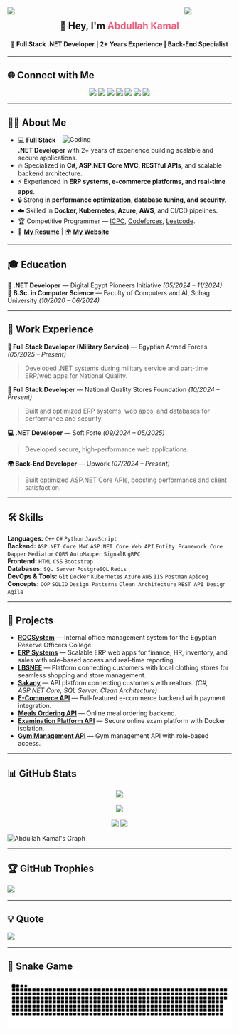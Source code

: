 <!-- Animated Header -->
<img align="left" src="https://user-images.githubusercontent.com/65187002/144930161-2f783401-8d27-4fdf-a2f7-cc0ba32f1f1f.gif" width="21%">
<img align="right" src="https://user-images.githubusercontent.com/65187002/144930161-2f783401-8d27-4fdf-a2f7-cc0ba32f1f1f.gif" width="21%">

<h2 align="center">👋 Hey, I'm <span style="color:#f85d7f">Abdullah Kamal</span></h2>
<h4 align="center">🚀 Full Stack .NET Developer | 2+ Years Experience | Back-End Specialist</h4>

---

## 🌐 Connect with Me

<p align="center">
 <a href="https://ak4m410x01.vercel.app"><img src="https://img.shields.io/badge/Website-000000?style=for-the-badge&logo=About.me&logoColor=white"></a>
 <a href="mailto:abdullah.kamal0x01@gmail.com"><img src="https://img.shields.io/badge/Gmail-D14836?style=for-the-badge&logo=gmail&logoColor=white"></a>
 <a href="https://linkedin.com/in/ak4m410x01"><img src="https://img.shields.io/badge/LinkedIn-0077B5?style=for-the-badge&logo=linkedin&logoColor=white"></a>
 <a href="https://t.me/ak4m410x01"><img src="https://img.shields.io/badge/Telegram-2CA5E0?style=for-the-badge&logo=telegram&logoColor=white"></a>
 <a href="http://wa.me/201040534161"><img src="https://img.shields.io/badge/WhatsApp-25D366?style=for-the-badge&logo=whatsapp&logoColor=white"></a>
 <a href="https://leetcode.com/ak4m410x01/"><img src="https://img.shields.io/badge/LeetCode-FFA116?style=for-the-badge&logo=LeetCode&logoColor=black"></a>
 <a href="https://codeforces.com/profile/ak4m410x01"><img src="https://img.shields.io/badge/Codeforces-445f9d?style=for-the-badge&logo=Codeforces&logoColor=white"></a>
</p>

---

## 👨‍💻 About Me

<img align="right" alt="Coding" width="380" src="https://user-images.githubusercontent.com/74038190/229223263-cf2e4b07-2615-4f87-9c38-e37600f8381a.gif">

- 💻 **Full Stack .NET Developer** with 2+ years of experience building scalable and secure applications.
- 🔥 Specialized in **C#, ASP.NET Core MVC, RESTful APIs**, and scalable backend architecture.
- ⚡ Experienced in **ERP systems, e-commerce platforms, and real-time apps**.
- 🔒 Strong in **performance optimization, database tuning, and security**.
- ☁️ Skilled in **Docker, Kubernetes, Azure, AWS**, and CI/CD pipelines.
- 🏆 Competitive Programmer — [ICPC](https://icpc.global/ICPCID/RYCWA1HDIYZ3), [Codeforces](https://codeforces.com/profile/ak4m410x01), [Leetcode](https://leetcode.com/ak4m410x01).
- 📄 [**My Resume**](https://drive.google.com/file/d/1klPNTj8ZyD9IDCCMTtqCIvqKvwLN4eXt/view) | 🌍 [**My Website**](https://ak4m410x01.vercel.app)

---

## 🎓 Education

🎯 **.NET Developer** — Digital Egypt Pioneers Initiative *(05/2024 – 11/2024)*  
🎯 **B.Sc. in Computer Science** — Faculty of Computers and AI, Sohag University *(10/2020 – 06/2024)*

---

## 💼 Work Experience

**💂 Full Stack Developer (Military Service)** — Egyptian Armed Forces *(05/2025 – Present)*  
> Developed .NET systems during military service and part-time ERP/web apps for National Quality.

**🏢 Full Stack Developer** — National Quality Stores Foundation *(10/2024 – Present)*  
> Built and optimized ERP systems, web apps, and databases for performance and security.

**💻 .NET Developer** — Soft Forte *(09/2024 – 05/2025)*  
> Developed secure, high-performance web applications.

**🌍 Back-End Developer** — Upwork *(07/2024 – Present)*  
> Built optimized ASP.NET Core APIs, boosting performance and client satisfaction.

---

## 🛠 Skills

**Languages:** `C++` `C#` `Python` `JavaScript`  
**Backend:** `ASP.NET Core MVC` `ASP.NET Core Web API` `Entity Framework Core` `Dapper` `Mediator` `CQRS` `AutoMapper` `SignalR` `gRPC`  
**Frontend:** `HTML` `CSS` `Bootstrap`  
**Databases:** `SQL Server` `PostgreSQL` `Redis`  
**DevOps & Tools:** `Git` `Docker` `Kubernetes` `Azure` `AWS` `IIS` `Postman` `Apidog`  
**Concepts:** `OOP` `SOLID` `Design Patterns` `Clean Architecture` `REST API Design` `Agile`

---

## 🚀 Projects

- **[ROCSystem]()** — Internal office management system for the Egyptian Reserve Officers College.
- **[ERP Systems]()** — Scalable ERP web apps for finance, HR, inventory, and sales with role-based access and real-time reporting.
- **[LBSNEE]()** — Platform connecting customers with local clothing stores for seamless shopping and store management.
- **[Sakany](https://github.com/ak4m410x01/Sakany)** — API platform connecting customers with realtors. *(C#, ASP.NET Core, SQL Server, Clean Architecture)*
- **[E-Commerce API](https://github.com/ak4m410x01/ECommerceAPI)** — Full-featured e-commerce backend with payment integration.
- **[Meals Ordering API](https://github.com/ak4m410x01/MealsOrderingApplication)** — Online meal ordering backend.
- **[Examination Platform API](https://github.com/ak4m410x01/Examination_Platform_API)** — Secure online exam platform with Docker isolation.
- **[Gym Management API](https://github.com/ak4m410x01/Gym_Management_Application_API)** — Gym management API with role-based access.

---

## 📊 GitHub Stats

<p align="center">
  <img src="https://github-readme-streak-stats.herokuapp.com?user=ak4m410x01&theme=radical" />
</p>
<p align="center">
  <img src="https://github-profile-summary-cards.vercel.app/api/cards/profile-details?username=ak4m410x01&theme=radical" />
</p>
<p align="center">
  <img src="https://denvercoder1-github-readme-stats.vercel.app/api?username=ak4m410x01&show_icons=true&count_private=true&theme=react" height="192px" />
  <img src="https://denvercoder1-github-readme-stats.vercel.app/api/top-langs/?username=ak4m410x01&langs_count=8&layout=compact&theme=react" height="192px" />
</p>

![Abdullah Kamal's Graph](https://github-readme-activity-graph.vercel.app/graph?username=ak4m410x01&theme=react-dark)

---

## 🏆 GitHub Trophies
![](https://github-profile-trophy.vercel.app/?username=ak4m410x01&theme=radical&no-frame=false&margin-w=4)

---

## 💡 Quote
![](https://quotes-github-readme.vercel.app/api?type=horizontal&theme=radical)

---

## 🐍 Snake Game
<p align="center">
	<img src="./assets/images/github-contribution-grid-snake.svg" alt="Snake Game"/>
</p>
